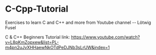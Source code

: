 # C-Cpp-Tutorial

Exercises to learn C and C++ and more
from Youtube channel -- Lötwig Fusel

C & C++ Beginners Tutorial
link: https://www.youtube.com/watch?v=L8pKmZopxew&list=PL-m4pn2uJvXHHaewNkOTdPeDJNb3sLrUW&index=1

